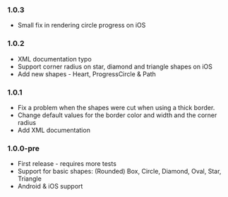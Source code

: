 ### 1.0.3
* Small fix in rendering circle progress on iOS

### 1.0.2
* XML documentation typo
* Support corner radius on star, diamond and triangle shapes on iOS
* Add new shapes - Heart, ProgressCircle & Path

### 1.0.1
* Fix a problem when the shapes were cut when using a thick border.
* Change default values for the border color and width and the corner radius
* Add XML documentation

### 1.0.0-pre
* First release - requires more tests
* Support for basic shapes: (Rounded) Box, Circle, Diamond, Oval, Star, Triangle
* Android & iOS support